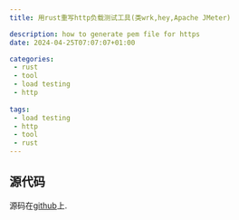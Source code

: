 ```yaml
---
title: 用rust重写http负载测试工具(类wrk,hey,Apache JMeter)

description: how to generate pem file for https
date: 2024-04-25T07:07:07+01:00

categories:
 - rust 
 - tool
 - load testing
 - http
 
tags:
 - load testing
 - http
 - tool
 - rust 
---
```


## 源代码
源码在[github](https://github.com/lsk569937453/loadTesting)上.


